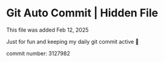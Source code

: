 # Git Auto Commit | Hidden File

This file was added Feb 12, 2025

Just for fun and keeping my daily git commit active 🤪

commit number: 3127982
